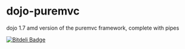 dojo-puremvc
============

dojo 1.7 amd version of the puremvc framework, complete with pipes

[![Bitdeli Badge](https://d2weczhvl823v0.cloudfront.net/billdwhite/dojo-puremvc/trend.png)](https://bitdeli.com/free "Bitdeli Badge")

